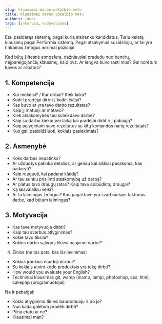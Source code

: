 ```yaml
---
slug: klausimai-darbo-pokalbio-metu
title: Klausimai darbo pokalbio metu
authors: jonas
tags: [interviu, vadovavimas]
---
```


Esu pasidaręs sistemą, pagal kurią atsirenku kandidatus. Turiu keletą klausimų pagal Performia sistemą. Pagal atsakymus susidėlioju, ar tai yra tinkamas žmogus norimai pozicijai.

Kad būtų šiltesnė atmosfera, dažniausiai pradedu nuo bendrų, neįpareigojančių klausimų, kaip pvz. Ar lengva buvo rasti mus? Gal norėtum kavos ar arbatos?

## 1. Kompetencija

- Kur mokeisi? / Kur dirbai? Kiek laiko?
- Kodėl pradėjai dirbti / kodėl išėjai?
- Kas buvo ar yra tavo darbo rezultatas?
- Kaip jį matuoji ar matavo?
- Kiek atsakomybės tau suteikdavo darbe?
- Kaip su darbo kiekiu per laiką kai pradėjai dirbt ir į pabaigą?
- Kaip palygintum savo rezultatus su kitų komandos narių rezultatais?
- Kuo gali pasididžiuoti, kokiais pasiekimais?

## 2. Asmenybė

- Koks darbas nepatinka?
- Ar užduotys patinka detalios, ar geriau kai aiškiai pasakoma, kas padaryti?
- Kaip reaguoji, kai padarai klaidą?
- Ar tau sunku prisiimti atsakomybę už darbą?
- Ar platus tavo draugų ratas? Kaip tave apibūdintų draugai?
- Ką laisvalaikiu veiki?
- Ar tu laimingas žmogus? Kas pagal tave yra svarbiausias faktorius darbe, kad būtum laimingas?


## 3. Motyvacija

- Kas tave motyvuoja dirbti?
- Kaip tau svarbus atlyginimas?
- Kokie tavo tikslai?
- Kokios darbo sąlygos tikiesi naujame darbe?

4. Žinios (ne tas pats, kas išsilavinimas)

- Kokius įrankius naudoji darbui?
- Su kokiais atviro kodo produktais yra tekę dirbti?
- How would you evaluate your English?
- Techniniai klausimai: git, wamp (mamp, lamp), photoshop, css, html, cakephp (programuotojui)

Na ir pabaigai:
- Kokio atlyginimo tikiesi bandomuoju ir po jo?
- Nuo kada galėtum pradėti dirbti?
- Pilnu etatu ar ne?
- Klausimai man?

